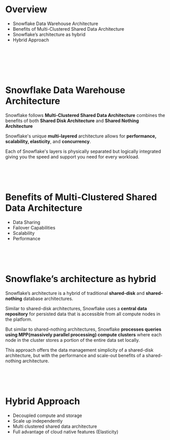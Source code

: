 # Overview

- Snowflake Data Warehouse Architecture
- Benefits of Multi-Clustered Shared Data Architecture
- Snowflake’s architecture as hybrid
- Hybrid Approach

&nbsp;

&nbsp;

&nbsp;

# Snowflake Data Warehouse Architecture

Snowflake follows **Multi-Clustered Shared Data Architecture** combines the benefits of both **Shared Disk Architecture** and **Shared Nothing Architecture**

Snowflake's unique **multi-layered** architecture allows for **performance, scalability, elasticity**, and **concurrency**.

Each of Snowflake's layers is physically separated but logically integrated giving you the speed and support you need for every workload.

&nbsp;

&nbsp;

# Benefits of Multi-Clustered Shared Data Architecture

- Data Sharing
- Failover Capabilities
- Scalability
- Performance

&nbsp;

&nbsp;

# Snowflake’s architecture as hybrid

Snowflake’s architecture is a hybrid of traditional **shared-disk** and **shared-nothing** database architectures.

Similar to shared-disk architectures, Snowflake uses a **central data repository** for persisted data that is accessible from all compute nodes in the platform.

But similar to shared-nothing architectures, Snowflake **processes queries using MPP(massively parallel processing) compute clusters** where each node in the cluster stores a portion of the entire data set locally.

This approach offers the data management simplicity of a shared-disk architecture, but with the performance and scale-out benefits of a shared-nothing architecture.

&nbsp;

&nbsp;

# Hybrid Approach

- Decoupled compute and storage
- Scale up independently
- Multi clustered shared data architecture
- Full advantage of cloud native features (Elasticity)
